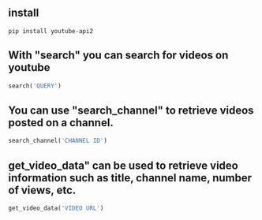 ## install
```
pip install youtube-api2
```

## With "search" you can search for videos on youtube
```python
search('QUERY')
```

## You can use "search_channel" to retrieve videos posted on a channel.
```python
search_channel('CHANNEL ID')
```

## get_video_data" can be used to retrieve video information such as title, channel name, number of views, etc.
```python
get_video_data('VIDEO URL')
```

